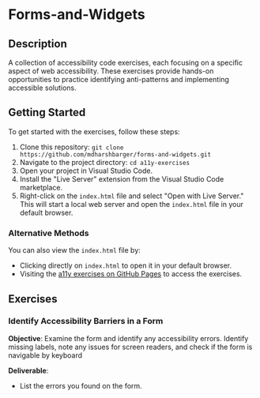 # Forms-and-Widgets

## Description

A collection of accessibility code exercises, each focusing on a specific aspect of web accessibility. These exercises provide hands-on opportunities to practice identifying anti-patterns and implementing accessible solutions.

## Getting Started

To get started with the exercises, follow these steps:

1. Clone this repository: `git clone https://github.com/mdharshbarger/forms-and-widgets.git`
2. Navigate to the project directory: `cd a11y-exercises`
3. Open your project in Visual Studio Code.
4. Install the "Live Server" extension from the Visual Studio Code marketplace.
5. Right-click on the `index.html` file and select "Open with Live Server." This will start a local web server and open the `index.html` file in your default browser.

### Alternative Methods

You can also view the `index.html` file by:
- Clicking directly on `index.html` to open it in your default browser.
- Visiting the [a11y exercises on GitHub Pages](https://mdharshbarger.github.io/forms-and-widgets/) to access the exercises.

## Exercises

### Identify Accessibility Barriers in a Form

**Objective**: Examine the form and identify any accessibility errors. Identify missing labels, note any issues for screen readers, and check if the form is navigable by keyboard

**Deliverable**:
- List the errors you found on the form.